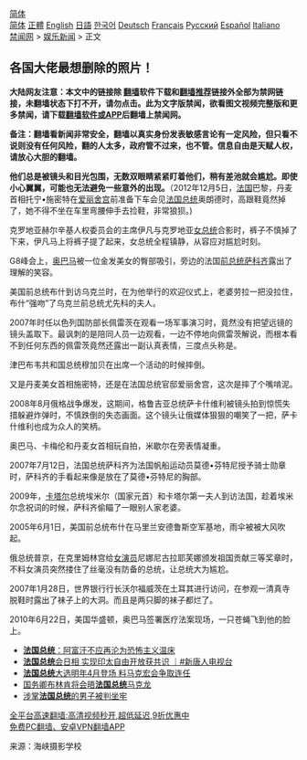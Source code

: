  <!-- 面包屑导航 --> <div class="breadcrumb"><!-- GTranslate: https://gtranslate.io/ -->  <div class="switcher notranslate">  <div class="selected">  <a href="#" onclick="return false;"> 简体</a>  </div>  <div class="option">  <a href="https://www.bannedbook.org" onclick="doGTranslate('zh-CN|zh-CN');jQuery('div.switcher div.selected a').html(jQuery(this).html());return false;" title="简体中文" class="nturl selected"> 简体</a>  <a href="https://www.bannedbook.org/zh-tw/" onclick="doGTranslate('zh-CN|zh-TW');jQuery('div.switcher div.selected a').html(jQuery(this).html());return false;" title="繁體中文" class="nturl"> 正體</a>  <a href="https://www.bannedbook.org/en/" onclick="doGTranslate('zh-CN|en');jQuery('div.switcher div.selected a').html(jQuery(this).html());return false;" title="English" class="nturl"> English</a>  <a href="https://www.bannedbook.org/ja/" onclick="doGTranslate('zh-CN|ja');jQuery('div.switcher div.selected a').html(jQuery(this).html());return false;" title="日本語" class="nturl"> 日語</a>  <a href="https://www.bannedbook.org/ko/" onclick="doGTranslate('zh-CN|ko');jQuery('div.switcher div.selected a').html(jQuery(this).html());return false;" title="한국어" class="nturl"> 한국어</a>  <a href="https://www.bannedbook.org/de/" onclick="doGTranslate('zh-CN|de');jQuery('div.switcher div.selected a').html(jQuery(this).html());return false;" title="Deutsch" class="nturl"> Deutsch</a>  <a href="https://www.bannedbook.org/fr/" onclick="doGTranslate('zh-CN|fr');jQuery('div.switcher div.selected a').html(jQuery(this).html());return false;" title="Français" class="nturl"> Français</a>  <a href="https://www.bannedbook.org/ru/" onclick="doGTranslate('zh-CN|ru');jQuery('div.switcher div.selected a').html(jQuery(this).html());return false;" title="Русский" class="nturl"> Русский</a>  <a href="https://www.bannedbook.org/es/" onclick="doGTranslate('zh-CN|es');jQuery('div.switcher div.selected a').html(jQuery(this).html());return false;" title="Español" class="nturl"> Español</a>  <a href="https://www.bannedbook.org/it/" onclick="doGTranslate('zh-CN|it');jQuery('div.switcher div.selected a').html(jQuery(this).html());return false;" title="Italiano" class="nturl"> Italiano</a>  </div>  </div>      <div class='breadcrumb-sub'><!-- Breadcrumb NavXT 6.3.0 --> <a href="https://www.bannedbook.org/" class="home">禁闻网</a> &gt; <a href="https://www.bannedbook.org/bnews/yule/" class="category">娱乐新闻</a> &gt; 正文</div></div><h2>各国大佬最想删除的照片！</h2> <p class="notice"><b>大陆网友注意：本文中的链接除 <a href="https://github.com/bannedbook/fanqiang" >翻墙</a>软件下载和<a href="https://github.com/killgcd/justmysocks/blob/master/README.md">翻墙推荐</a>链接外全部为禁网链接，未翻墙状态下打不开，请勿点击。此为文字版禁闻，欲看图文视频完整版和更多禁闻，请下载<a href="https://github.com/bannedbook/fanqiang">翻墙软件或APP</a>后翻墙上禁闻网。</p><p>备注：翻墙看新闻非常安全，翻墙以真实身份发表敏感言论有一定风险，但只看不说则没有任何风险，翻的人太多，政府管不过来，也不管。信息自由是天赋人权，请放心大胆的翻墙。</b></p>  <div class="entry"> <p id="conimg"><strong>他们总是被镜头和目光包围，无数双眼睛紧紧盯着他们，稍有差池就会尴尬。即使小心翼翼，可能也无法避免一些意外的出现。</strong>（2012年12月5日，<a href="https://www.bannedbook.org/bnews/tag/%e6%b3%95%e5%9b%bd/" class="st_tag internal_tag" rel="tag" title="标签 法国 下的日志">法国</a>巴黎，丹麦首相托宁•施密特在<a href="https://www.bannedbook.org/bnews/tag/%E7%88%B1%E4%B8%BD%E8%88%8D%E5%AE%AB/" class="st_tag internal_tag" rel="tag" title="标签 爱丽舍宫 下的日志">爱丽舍宫</a>前准备下车会见<a href="https://www.bannedbook.org/bnews/tag/%e6%b3%95%e5%9b%bd%e6%80%bb%e7%bb%9f/" class="st_tag internal_tag" rel="tag" title="标签 法国总统 下的日志">法国总统</a>奥朗德时，高跟鞋竟然掉了，她不得不坐在车里弯腰伸手去捡鞋，非常狼狈。)</p> <p>克罗地亚赫尔辛基人权委员会的主席伊凡与克罗地亚<a href="https://www.bannedbook.org/bnews/tag/%e5%a5%b3%e6%80%bb%e7%bb%9f/" class="st_tag internal_tag" rel="tag" title="标签 女总统 下的日志">女总统</a>合影时，裤子不慎掉了下来，伊凡马上将裤子提了起来，女总统全程镇静，从容应对尴尬时刻。</p> <p>G8峰会上，<a href="https://www.bannedbook.org/bnews/tag/%e5%a5%a5%e5%b7%b4%e9%a9%ac/" class="st_tag internal_tag" rel="tag" title="标签 奥巴马 下的日志">奥巴马</a>被一位金发美女的臀部吸引，旁边的法国<a href="https://www.bannedbook.org/bnews/tag/%e5%89%8d%e6%80%bb%e7%bb%9f/" class="st_tag internal_tag" rel="tag" title="标签 前总统 下的日志">前总统</a><a href="https://www.bannedbook.org/bnews/tag/%e8%90%a8%e7%a7%91%e9%bd%90/" class="st_tag internal_tag" rel="tag" title="标签 萨科齐 下的日志">萨科齐</a>露出了理解的笑容。</p> <p>美国前总统布什到访乌克兰时，在为他举行的欢迎仪式上，老婆劳拉一把没拉住，布什“强吻”了乌克兰前总统尤先科的夫人。</p>  <p>2007年时任以色列国防部长佩雷茨在观看一场军事演习时，竟然没有把望远镜的镜头盖取下。最讽刺的是陪同人员一边观看，一边不停地向佩雷茨解说，而根本看不到任何东西的佩雷茨竟然还露出一副认真表情，三度点头称是。</p> <p>津巴布韦共和国总统穆加贝在出席一个活动的时候摔倒。</p> <p>又是丹麦美女首相施密特，还是在法国总统官邸爱丽舍宫，这次是摔了个嘴啃泥。</p> <p>2008年8月俄格战争爆发，这期间，格鲁吉亚总统萨卡什维利被镜头拍到惊慌失措躲避炸弹时，不慎跌倒的失态画面。这个镜头让俄媒体狠狠的嘲笑了一把，萨卡什维利也成为众人的笑柄。</p>  <p>奥巴马、卡梅伦和丹麦女首相玩自拍，米歇尔在旁表情凝重。</p> <p>2007年7月12日，法国总统萨科齐为法国帆船运动员莫德•芬特尼授予骑士勋章时，萨科齐的手看起来像是放在了莫德•芬特尼的胸部。</p> <p>2009年，<a href="https://www.bannedbook.org/bnews/tag/%e5%8d%a1%e5%a1%94%e5%b0%94/" class="st_tag internal_tag" rel="tag" title="标签 卡塔尔 下的日志">卡塔尔</a>总统埃米尔（国家元首）和卡塔尔第一夫人到访法国，趁着埃米尔念祝词的时候，萨科齐偷瞄了一眼别人家老婆。</p> <p>2005年6月1日，美国前总统布什在马里兰安德鲁斯空军基地，雨伞被被大风吹起。</p>  <p>俄总统普京，在克里姆林宫给<a href="https://www.bannedbook.org/bnews/tag/%E5%A5%B3%E6%BC%94%E5%91%98/" class="st_tag internal_tag" rel="tag" title="标签 女演员 下的日志">女演员</a>尼娜尼古拉耶芙娜颁发祖国贡献三等奖章时，不料女演员突然搂住了丝毫没有防备的总统，让总统大为尴尬。</p> <p>2007年1月28日，世界银行行长沃尔福威茨在土耳其进行访问，在参观一清真寺脱鞋时露出了袜子上的大洞。而且是两只脚的袜子都烂了。</p> <p>2010年6月22日，美国华盛顿，奥巴马签署医疗法案现场，一只苍蝇飞到他的脸上。</p> <ul class='op-related-articles' title='相关阅读'> <li><a href='https://www.bannedbook.org/bnews/baitai/20210818/1608369.html' target='_blank'><b>法国总统</b>：阿富汗不应再沦为恐怖主义温床</a></li> <li><a href='https://www.bannedbook.org/bnews/bannedvideo/20210725/1593612.html' target='_blank'><b>法国总统</b>会日相 实现印太自由开放获共识 ｜#新唐人电视台</a></li> <li><a href='https://www.bannedbook.org/bnews/baitai/20210714/1586808.html' target='_blank'><b>法国总统</b>大选明年4月登场 料马克宏会争取连任</a></li> <li><a href='https://www.bannedbook.org/bnews/worldnews/20210625/1573939.html' target='_blank'>国务卿布林肯将会晤<b>法国总统</b>马克龙</a></li> <li><a href='https://www.bannedbook.org/bnews/baitai/20210611/1564880.html' target='_blank'>涉掌<b>法国总统</b>的男子被判坐牢</a></li> </ul> <p class="texttj"> <a href="https://github.com/bannedbook/fanqiang/wiki/V2ray%E6%9C%BA%E5%9C%BA" target="_blank">全平台高速翻墙:高清视频秒开,超低延迟,9折优惠中</a><br/> <a href="https://github.com/bannedbook/fanqiang/wiki/%E7%A6%81%E9%97%BB%E7%BD%91%E5%AE%89%E5%8D%93%E7%BF%BB%E5%A2%99%E6%96%B0%E9%97%BBAPP" target="_blank">免费PC翻墙、安卓VPN翻墙APP</a></p> <p> 来源：海峡摄影学校 </p><a name='sharetosocial'></a>  <div style="margin-bottom:5px;padding-bottom:5px;clear:both"> <div id="archive-pix-1" class="banner-ads"> <!-- AuctionX Display platform tag START --> <div id="26318x728x90x621x_ADSLOT2" clicktrack="%%CLICK_URL_ESC%%"></div> <!-- AuctionX Display platform tag END --> </div> <div id="archive-pix-2" class="banner-ads"> <!-- AuctionX Display platform tag START --> <div id="26315x300x250x621x_ADSLOT2" clicktrack="%%CLICK_URL_ESC%%"></div> <!-- AuctionX Display platform tag END --> </div> </div>  <div id="archive-pix-1" class="banner-ads"> <!-- AuctionX Display platform tag START --> <div id="26318x728x90x621x_ADSLOT3" clicktrack="%%CLICK_URL_ESC%%"></div> <!-- AuctionX Display platform tag END --> </div> </div><!--END ENTRY--> 